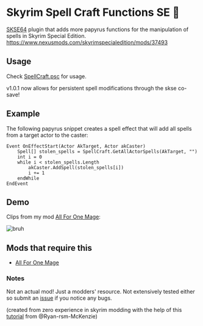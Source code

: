 # Skyrim Spell Craft Functions SE 🧙‍
[SKSE64](https://skse.silverlock.org/) plugin that adds more papyrus functions for the manipulation of spells in Skyrim Special Edition.
https://www.nexusmods.com/skyrimspecialedition/mods/37493

## Usage
Check [SpellCraft.psc](SpellCraft.psc) for usage.

v1.0.1 now allows for persistent spell modifications through the skse co-save!

## Example
The following papyrus snippet creates a spell effect that will add all spells from a target actor to the caster:
```
Event OnEffectStart(Actor AkTarget, Actor akCaster)
	Spell[] stolen_spells = SpellCraft.GetAllActorSpells(AkTarget, "")
	int i = 0
	while i < stolen_spells.Length
		akCaster.AddSpell(stolen_spells[i])
		i += 1
	endWhile
EndEvent
```

## Demo
Clips from my mod [All For One Mage](https://www.nexusmods.com/skyrimspecialedition/mods/37515):

![bruh](clips/combo.gif)

## Mods that require this
* [All For One Mage](https://www.nexusmods.com/skyrimspecialedition/mods/37515)

### Notes
Not an actual mod! Just a modders' resource. Not extensively tested either so submit an [issue](https://github.com/sirmammingtonham/skyrimspellcraft/issues) if you notice any bugs.

(created from zero experience in skyrim modding with the help of this [tutorial](https://github.com/Ryan-rsm-McKenzie/CommonLibSSE/wiki) from @Ryan-rsm-McKenzie)
